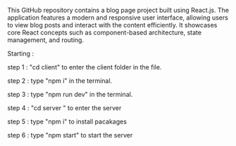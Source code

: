 This GitHub repository contains a blog page project built using React.js. The application features a modern and responsive user interface, allowing users to view blog posts and interact with the content efficiently. It showcases core React concepts such as component-based architecture, state management, and routing.

Starting :

step 1 : "cd client" to enter the client folder in the file.

step 2 : type "npm i" in the terminal.

step 3 : type "npm run dev" in the terminal.

step 4 : "cd server " to enter the server

step 5 : type "npm i" to install pacakages

step 6 : type "npm start" to start the server
